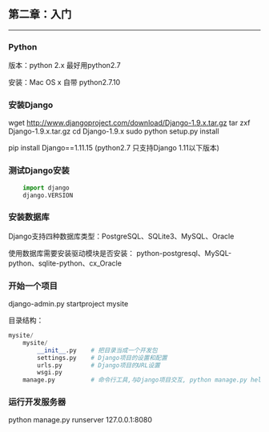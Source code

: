 ## 第二章：入门

---

### Python

版本：python 2.x  最好用python2.7

安装：Mac OS x 自带 python2.7.10


### 安装Django

wget http://www.djangoproject.com/download/Django-1.9.x.tar.gz
tar zxf Django-1.9.x.tar.gz
cd Django-1.9.x
sudo python setup.py install

pip install Django==1.11.15    (python2.7 只支持Django 1.11以下版本)

### 测试Django安装

```python
    import django
    django.VERSION
```

### 安装数据库
Django支持四种数据库类型：PostgreSQL、SQLite3、MySQL、Oracle

使用数据库需要安装驱动模块是否安装：
python-postgresql、MySQL-python、sqlite-python、cx_Oracle


### 开始一个项目

django-admin.py startproject mysite

目录结构：

```python
mysite/
    mysite/
        __init__.py    # 把目录当成一个开发包
        settings.py    # Django项目的设置和配置
        urls.py        # Django项目的URL设置
        wsgi.py
    manage.py          # 命令行工具,与Django项目交互, python manage.py help 查看
```


### 运行开发服务器

python manage.py runserver 127.0.0.1:8080
